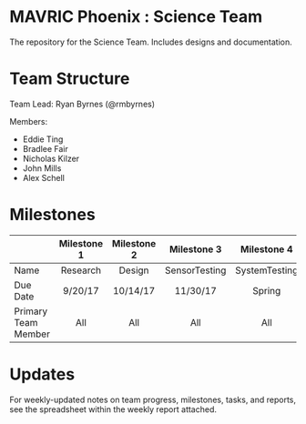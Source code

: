 # MAVRIC Phoenix : Science Team
The repository for the Science Team. Includes designs and documentation.

# Team Structure
Team Lead: Ryan Byrnes (@rmbyrnes)

Members:
 * Eddie Ting
 * Bradlee Fair 
 * Nicholas Kilzer
 * John Mills
 * Alex Schell


# Milestones
|                     | Milestone 1 | Milestone 2 | Milestone 3 | Milestone 4 |
|:--------------------|:-----------:|:-----------:|:-----------:|:-----------:|
| Name                |  Research   |   Design    |SensorTesting|SystemTesting|
| Due Date            |  9/20/17    |   10/14/17  |  11/30/17   |    Spring   |
| Primary Team Member |    All      |    All      |    All      |    All      |

# Updates
For weekly-updated notes on team progress, milestones, tasks, and reports, see the spreadsheet within the weekly report attached.

